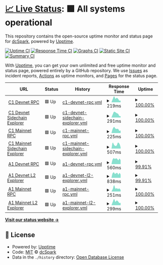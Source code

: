 # [📈 Live Status](https://dcSpark.github.io/uptime): <!--live status--> **🟩 All systems operational**

This repository contains the open-source uptime monitor and status page for [dcSpark](https://dcspark.io), powered by [Upptime](https://github.com/upptime/upptime).

[![Uptime CI](https://github.com/dcSpark/uptime/workflows/Uptime%20CI/badge.svg)](https://github.com/dcSpark/uptime/actions?query=workflow%3A%22Uptime+CI%22)
[![Response Time CI](https://github.com/dcSpark/uptime/workflows/Response%20Time%20CI/badge.svg)](https://github.com/dcSpark/uptime/actions?query=workflow%3A%22Response+Time+CI%22)
[![Graphs CI](https://github.com/dcSpark/uptime/workflows/Graphs%20CI/badge.svg)](https://github.com/dcSpark/uptime/actions?query=workflow%3A%22Graphs+CI%22)
[![Static Site CI](https://github.com/dcSpark/uptime/workflows/Static%20Site%20CI/badge.svg)](https://github.com/dcSpark/uptime/actions?query=workflow%3A%22Static+Site+CI%22)
[![Summary CI](https://github.com/dcSpark/uptime/workflows/Summary%20CI/badge.svg)](https://github.com/dcSpark/uptime/actions?query=workflow%3A%22Summary+CI%22)

With [Upptime](https://upptime.js.org), you can get your own unlimited and free uptime monitor and status page, powered entirely by a GitHub repository. We use [Issues](https://github.com/dcSpark/uptime/issues) as incident reports, [Actions](https://github.com/dcSpark/uptime/actions) as uptime monitors, and [Pages](https://dcSpark.github.io/uptime) for the status page.

<!--start: status pages-->
<!-- This summary is generated by Upptime (https://github.com/upptime/upptime) -->
<!-- Do not edit this manually, your changes will be overwritten -->
<!-- prettier-ignore -->
| URL | Status | History | Response Time | Uptime |
| --- | ------ | ------- | ------------- | ------ |
| <img alt="" src="https://icons.duckduckgo.com/ip3/rpc-devnet-cardano-evm.c1.milkomeda.com.ico" height="13"> [C1 Devnet RPC](https://rpc-devnet-cardano-evm.c1.milkomeda.com/liveness) | 🟩 Up | [c1-devnet-rpc.yml](https://github.com/dcSpark/uptime/commits/HEAD/history/c1-devnet-rpc.yml) | <details><summary><img alt="Response time graph" src="./graphs/c1-devnet-rpc/response-time-week.png" height="20"> 219ms</summary><br><a href="https://dcSpark.github.io/uptime/history/c1-devnet-rpc"><img alt="Response time 570" src="https://img.shields.io/endpoint?url=https%3A%2F%2Fraw.githubusercontent.com%2FdcSpark%2Fuptime%2FHEAD%2Fapi%2Fc1-devnet-rpc%2Fresponse-time.json"></a><br><a href="https://dcSpark.github.io/uptime/history/c1-devnet-rpc"><img alt="24-hour response time 107" src="https://img.shields.io/endpoint?url=https%3A%2F%2Fraw.githubusercontent.com%2FdcSpark%2Fuptime%2FHEAD%2Fapi%2Fc1-devnet-rpc%2Fresponse-time-day.json"></a><br><a href="https://dcSpark.github.io/uptime/history/c1-devnet-rpc"><img alt="7-day response time 219" src="https://img.shields.io/endpoint?url=https%3A%2F%2Fraw.githubusercontent.com%2FdcSpark%2Fuptime%2FHEAD%2Fapi%2Fc1-devnet-rpc%2Fresponse-time-week.json"></a><br><a href="https://dcSpark.github.io/uptime/history/c1-devnet-rpc"><img alt="30-day response time 216" src="https://img.shields.io/endpoint?url=https%3A%2F%2Fraw.githubusercontent.com%2FdcSpark%2Fuptime%2FHEAD%2Fapi%2Fc1-devnet-rpc%2Fresponse-time-month.json"></a><br><a href="https://dcSpark.github.io/uptime/history/c1-devnet-rpc"><img alt="1-year response time 570" src="https://img.shields.io/endpoint?url=https%3A%2F%2Fraw.githubusercontent.com%2FdcSpark%2Fuptime%2FHEAD%2Fapi%2Fc1-devnet-rpc%2Fresponse-time-year.json"></a></details> | <details><summary><a href="https://dcSpark.github.io/uptime/history/c1-devnet-rpc">100.00%</a></summary><a href="https://dcSpark.github.io/uptime/history/c1-devnet-rpc"><img alt="All-time uptime 99.88%" src="https://img.shields.io/endpoint?url=https%3A%2F%2Fraw.githubusercontent.com%2FdcSpark%2Fuptime%2FHEAD%2Fapi%2Fc1-devnet-rpc%2Fuptime.json"></a><br><a href="https://dcSpark.github.io/uptime/history/c1-devnet-rpc"><img alt="24-hour uptime 100.00%" src="https://img.shields.io/endpoint?url=https%3A%2F%2Fraw.githubusercontent.com%2FdcSpark%2Fuptime%2FHEAD%2Fapi%2Fc1-devnet-rpc%2Fuptime-day.json"></a><br><a href="https://dcSpark.github.io/uptime/history/c1-devnet-rpc"><img alt="7-day uptime 100.00%" src="https://img.shields.io/endpoint?url=https%3A%2F%2Fraw.githubusercontent.com%2FdcSpark%2Fuptime%2FHEAD%2Fapi%2Fc1-devnet-rpc%2Fuptime-week.json"></a><br><a href="https://dcSpark.github.io/uptime/history/c1-devnet-rpc"><img alt="30-day uptime 100.00%" src="https://img.shields.io/endpoint?url=https%3A%2F%2Fraw.githubusercontent.com%2FdcSpark%2Fuptime%2FHEAD%2Fapi%2Fc1-devnet-rpc%2Fuptime-month.json"></a><br><a href="https://dcSpark.github.io/uptime/history/c1-devnet-rpc"><img alt="1-year uptime 99.88%" src="https://img.shields.io/endpoint?url=https%3A%2F%2Fraw.githubusercontent.com%2FdcSpark%2Fuptime%2FHEAD%2Fapi%2Fc1-devnet-rpc%2Fuptime-year.json"></a></details>
| <img alt="" src="https://icons.duckduckgo.com/ip3/explorer-devnet-cardano-evm.c1.milkomeda.com.ico" height="13"> [C1 Devnet Sidechain Explorer](https://explorer-devnet-cardano-evm.c1.milkomeda.com) | 🟩 Up | [c1-devnet-sidechain-explorer.yml](https://github.com/dcSpark/uptime/commits/HEAD/history/c1-devnet-sidechain-explorer.yml) | <details><summary><img alt="Response time graph" src="./graphs/c1-devnet-sidechain-explorer/response-time-week.png" height="20"> 291ms</summary><br><a href="https://dcSpark.github.io/uptime/history/c1-devnet-sidechain-explorer"><img alt="Response time 289" src="https://img.shields.io/endpoint?url=https%3A%2F%2Fraw.githubusercontent.com%2FdcSpark%2Fuptime%2FHEAD%2Fapi%2Fc1-devnet-sidechain-explorer%2Fresponse-time.json"></a><br><a href="https://dcSpark.github.io/uptime/history/c1-devnet-sidechain-explorer"><img alt="24-hour response time 106" src="https://img.shields.io/endpoint?url=https%3A%2F%2Fraw.githubusercontent.com%2FdcSpark%2Fuptime%2FHEAD%2Fapi%2Fc1-devnet-sidechain-explorer%2Fresponse-time-day.json"></a><br><a href="https://dcSpark.github.io/uptime/history/c1-devnet-sidechain-explorer"><img alt="7-day response time 291" src="https://img.shields.io/endpoint?url=https%3A%2F%2Fraw.githubusercontent.com%2FdcSpark%2Fuptime%2FHEAD%2Fapi%2Fc1-devnet-sidechain-explorer%2Fresponse-time-week.json"></a><br><a href="https://dcSpark.github.io/uptime/history/c1-devnet-sidechain-explorer"><img alt="30-day response time 280" src="https://img.shields.io/endpoint?url=https%3A%2F%2Fraw.githubusercontent.com%2FdcSpark%2Fuptime%2FHEAD%2Fapi%2Fc1-devnet-sidechain-explorer%2Fresponse-time-month.json"></a><br><a href="https://dcSpark.github.io/uptime/history/c1-devnet-sidechain-explorer"><img alt="1-year response time 289" src="https://img.shields.io/endpoint?url=https%3A%2F%2Fraw.githubusercontent.com%2FdcSpark%2Fuptime%2FHEAD%2Fapi%2Fc1-devnet-sidechain-explorer%2Fresponse-time-year.json"></a></details> | <details><summary><a href="https://dcSpark.github.io/uptime/history/c1-devnet-sidechain-explorer">100.00%</a></summary><a href="https://dcSpark.github.io/uptime/history/c1-devnet-sidechain-explorer"><img alt="All-time uptime 99.78%" src="https://img.shields.io/endpoint?url=https%3A%2F%2Fraw.githubusercontent.com%2FdcSpark%2Fuptime%2FHEAD%2Fapi%2Fc1-devnet-sidechain-explorer%2Fuptime.json"></a><br><a href="https://dcSpark.github.io/uptime/history/c1-devnet-sidechain-explorer"><img alt="24-hour uptime 100.00%" src="https://img.shields.io/endpoint?url=https%3A%2F%2Fraw.githubusercontent.com%2FdcSpark%2Fuptime%2FHEAD%2Fapi%2Fc1-devnet-sidechain-explorer%2Fuptime-day.json"></a><br><a href="https://dcSpark.github.io/uptime/history/c1-devnet-sidechain-explorer"><img alt="7-day uptime 100.00%" src="https://img.shields.io/endpoint?url=https%3A%2F%2Fraw.githubusercontent.com%2FdcSpark%2Fuptime%2FHEAD%2Fapi%2Fc1-devnet-sidechain-explorer%2Fuptime-week.json"></a><br><a href="https://dcSpark.github.io/uptime/history/c1-devnet-sidechain-explorer"><img alt="30-day uptime 100.00%" src="https://img.shields.io/endpoint?url=https%3A%2F%2Fraw.githubusercontent.com%2FdcSpark%2Fuptime%2FHEAD%2Fapi%2Fc1-devnet-sidechain-explorer%2Fuptime-month.json"></a><br><a href="https://dcSpark.github.io/uptime/history/c1-devnet-sidechain-explorer"><img alt="1-year uptime 99.78%" src="https://img.shields.io/endpoint?url=https%3A%2F%2Fraw.githubusercontent.com%2FdcSpark%2Fuptime%2FHEAD%2Fapi%2Fc1-devnet-sidechain-explorer%2Fuptime-year.json"></a></details>
| <img alt="" src="https://icons.duckduckgo.com/ip3/rpc-mainnet-cardano-evm.c1.milkomeda.com.ico" height="13"> [C1 Mainnet RPC](https://rpc-mainnet-cardano-evm.c1.milkomeda.com/liveness) | 🟩 Up | [c1-mainnet-rpc.yml](https://github.com/dcSpark/uptime/commits/HEAD/history/c1-mainnet-rpc.yml) | <details><summary><img alt="Response time graph" src="./graphs/c1-mainnet-rpc/response-time-week.png" height="20"> 225ms</summary><br><a href="https://dcSpark.github.io/uptime/history/c1-mainnet-rpc"><img alt="Response time 235" src="https://img.shields.io/endpoint?url=https%3A%2F%2Fraw.githubusercontent.com%2FdcSpark%2Fuptime%2FHEAD%2Fapi%2Fc1-mainnet-rpc%2Fresponse-time.json"></a><br><a href="https://dcSpark.github.io/uptime/history/c1-mainnet-rpc"><img alt="24-hour response time 146" src="https://img.shields.io/endpoint?url=https%3A%2F%2Fraw.githubusercontent.com%2FdcSpark%2Fuptime%2FHEAD%2Fapi%2Fc1-mainnet-rpc%2Fresponse-time-day.json"></a><br><a href="https://dcSpark.github.io/uptime/history/c1-mainnet-rpc"><img alt="7-day response time 225" src="https://img.shields.io/endpoint?url=https%3A%2F%2Fraw.githubusercontent.com%2FdcSpark%2Fuptime%2FHEAD%2Fapi%2Fc1-mainnet-rpc%2Fresponse-time-week.json"></a><br><a href="https://dcSpark.github.io/uptime/history/c1-mainnet-rpc"><img alt="30-day response time 212" src="https://img.shields.io/endpoint?url=https%3A%2F%2Fraw.githubusercontent.com%2FdcSpark%2Fuptime%2FHEAD%2Fapi%2Fc1-mainnet-rpc%2Fresponse-time-month.json"></a><br><a href="https://dcSpark.github.io/uptime/history/c1-mainnet-rpc"><img alt="1-year response time 235" src="https://img.shields.io/endpoint?url=https%3A%2F%2Fraw.githubusercontent.com%2FdcSpark%2Fuptime%2FHEAD%2Fapi%2Fc1-mainnet-rpc%2Fresponse-time-year.json"></a></details> | <details><summary><a href="https://dcSpark.github.io/uptime/history/c1-mainnet-rpc">100.00%</a></summary><a href="https://dcSpark.github.io/uptime/history/c1-mainnet-rpc"><img alt="All-time uptime 99.98%" src="https://img.shields.io/endpoint?url=https%3A%2F%2Fraw.githubusercontent.com%2FdcSpark%2Fuptime%2FHEAD%2Fapi%2Fc1-mainnet-rpc%2Fuptime.json"></a><br><a href="https://dcSpark.github.io/uptime/history/c1-mainnet-rpc"><img alt="24-hour uptime 100.00%" src="https://img.shields.io/endpoint?url=https%3A%2F%2Fraw.githubusercontent.com%2FdcSpark%2Fuptime%2FHEAD%2Fapi%2Fc1-mainnet-rpc%2Fuptime-day.json"></a><br><a href="https://dcSpark.github.io/uptime/history/c1-mainnet-rpc"><img alt="7-day uptime 100.00%" src="https://img.shields.io/endpoint?url=https%3A%2F%2Fraw.githubusercontent.com%2FdcSpark%2Fuptime%2FHEAD%2Fapi%2Fc1-mainnet-rpc%2Fuptime-week.json"></a><br><a href="https://dcSpark.github.io/uptime/history/c1-mainnet-rpc"><img alt="30-day uptime 100.00%" src="https://img.shields.io/endpoint?url=https%3A%2F%2Fraw.githubusercontent.com%2FdcSpark%2Fuptime%2FHEAD%2Fapi%2Fc1-mainnet-rpc%2Fuptime-month.json"></a><br><a href="https://dcSpark.github.io/uptime/history/c1-mainnet-rpc"><img alt="1-year uptime 99.98%" src="https://img.shields.io/endpoint?url=https%3A%2F%2Fraw.githubusercontent.com%2FdcSpark%2Fuptime%2FHEAD%2Fapi%2Fc1-mainnet-rpc%2Fuptime-year.json"></a></details>
| <img alt="" src="https://icons.duckduckgo.com/ip3/explorer-mainnet-cardano-evm.c1.milkomeda.com.ico" height="13"> [C1 Mainnet Sidechain Explorer](https://explorer-mainnet-cardano-evm.c1.milkomeda.com) | 🟩 Up | [c1-mainnet-sidechain-explorer.yml](https://github.com/dcSpark/uptime/commits/HEAD/history/c1-mainnet-sidechain-explorer.yml) | <details><summary><img alt="Response time graph" src="./graphs/c1-mainnet-sidechain-explorer/response-time-week.png" height="20"> 507ms</summary><br><a href="https://dcSpark.github.io/uptime/history/c1-mainnet-sidechain-explorer"><img alt="Response time 477" src="https://img.shields.io/endpoint?url=https%3A%2F%2Fraw.githubusercontent.com%2FdcSpark%2Fuptime%2FHEAD%2Fapi%2Fc1-mainnet-sidechain-explorer%2Fresponse-time.json"></a><br><a href="https://dcSpark.github.io/uptime/history/c1-mainnet-sidechain-explorer"><img alt="24-hour response time 155" src="https://img.shields.io/endpoint?url=https%3A%2F%2Fraw.githubusercontent.com%2FdcSpark%2Fuptime%2FHEAD%2Fapi%2Fc1-mainnet-sidechain-explorer%2Fresponse-time-day.json"></a><br><a href="https://dcSpark.github.io/uptime/history/c1-mainnet-sidechain-explorer"><img alt="7-day response time 507" src="https://img.shields.io/endpoint?url=https%3A%2F%2Fraw.githubusercontent.com%2FdcSpark%2Fuptime%2FHEAD%2Fapi%2Fc1-mainnet-sidechain-explorer%2Fresponse-time-week.json"></a><br><a href="https://dcSpark.github.io/uptime/history/c1-mainnet-sidechain-explorer"><img alt="30-day response time 506" src="https://img.shields.io/endpoint?url=https%3A%2F%2Fraw.githubusercontent.com%2FdcSpark%2Fuptime%2FHEAD%2Fapi%2Fc1-mainnet-sidechain-explorer%2Fresponse-time-month.json"></a><br><a href="https://dcSpark.github.io/uptime/history/c1-mainnet-sidechain-explorer"><img alt="1-year response time 477" src="https://img.shields.io/endpoint?url=https%3A%2F%2Fraw.githubusercontent.com%2FdcSpark%2Fuptime%2FHEAD%2Fapi%2Fc1-mainnet-sidechain-explorer%2Fresponse-time-year.json"></a></details> | <details><summary><a href="https://dcSpark.github.io/uptime/history/c1-mainnet-sidechain-explorer">100.00%</a></summary><a href="https://dcSpark.github.io/uptime/history/c1-mainnet-sidechain-explorer"><img alt="All-time uptime 99.99%" src="https://img.shields.io/endpoint?url=https%3A%2F%2Fraw.githubusercontent.com%2FdcSpark%2Fuptime%2FHEAD%2Fapi%2Fc1-mainnet-sidechain-explorer%2Fuptime.json"></a><br><a href="https://dcSpark.github.io/uptime/history/c1-mainnet-sidechain-explorer"><img alt="24-hour uptime 100.00%" src="https://img.shields.io/endpoint?url=https%3A%2F%2Fraw.githubusercontent.com%2FdcSpark%2Fuptime%2FHEAD%2Fapi%2Fc1-mainnet-sidechain-explorer%2Fuptime-day.json"></a><br><a href="https://dcSpark.github.io/uptime/history/c1-mainnet-sidechain-explorer"><img alt="7-day uptime 100.00%" src="https://img.shields.io/endpoint?url=https%3A%2F%2Fraw.githubusercontent.com%2FdcSpark%2Fuptime%2FHEAD%2Fapi%2Fc1-mainnet-sidechain-explorer%2Fuptime-week.json"></a><br><a href="https://dcSpark.github.io/uptime/history/c1-mainnet-sidechain-explorer"><img alt="30-day uptime 100.00%" src="https://img.shields.io/endpoint?url=https%3A%2F%2Fraw.githubusercontent.com%2FdcSpark%2Fuptime%2FHEAD%2Fapi%2Fc1-mainnet-sidechain-explorer%2Fuptime-month.json"></a><br><a href="https://dcSpark.github.io/uptime/history/c1-mainnet-sidechain-explorer"><img alt="1-year uptime 99.99%" src="https://img.shields.io/endpoint?url=https%3A%2F%2Fraw.githubusercontent.com%2FdcSpark%2Fuptime%2FHEAD%2Fapi%2Fc1-mainnet-sidechain-explorer%2Fuptime-year.json"></a></details>
| <img alt="" src="https://icons.duckduckgo.com/ip3/rpc-devnet-algorand-rollup.a1.milkomeda.com.ico" height="13"> [A1 Devnet RPC](https://rpc-devnet-algorand-rollup.a1.milkomeda.com) | 🟩 Up | [a1-devnet-rpc.yml](https://github.com/dcSpark/uptime/commits/HEAD/history/a1-devnet-rpc.yml) | <details><summary><img alt="Response time graph" src="./graphs/a1-devnet-rpc/response-time-week.png" height="20"> 560ms</summary><br><a href="https://dcSpark.github.io/uptime/history/a1-devnet-rpc"><img alt="Response time 829" src="https://img.shields.io/endpoint?url=https%3A%2F%2Fraw.githubusercontent.com%2FdcSpark%2Fuptime%2FHEAD%2Fapi%2Fa1-devnet-rpc%2Fresponse-time.json"></a><br><a href="https://dcSpark.github.io/uptime/history/a1-devnet-rpc"><img alt="24-hour response time 524" src="https://img.shields.io/endpoint?url=https%3A%2F%2Fraw.githubusercontent.com%2FdcSpark%2Fuptime%2FHEAD%2Fapi%2Fa1-devnet-rpc%2Fresponse-time-day.json"></a><br><a href="https://dcSpark.github.io/uptime/history/a1-devnet-rpc"><img alt="7-day response time 560" src="https://img.shields.io/endpoint?url=https%3A%2F%2Fraw.githubusercontent.com%2FdcSpark%2Fuptime%2FHEAD%2Fapi%2Fa1-devnet-rpc%2Fresponse-time-week.json"></a><br><a href="https://dcSpark.github.io/uptime/history/a1-devnet-rpc"><img alt="30-day response time 831" src="https://img.shields.io/endpoint?url=https%3A%2F%2Fraw.githubusercontent.com%2FdcSpark%2Fuptime%2FHEAD%2Fapi%2Fa1-devnet-rpc%2Fresponse-time-month.json"></a><br><a href="https://dcSpark.github.io/uptime/history/a1-devnet-rpc"><img alt="1-year response time 829" src="https://img.shields.io/endpoint?url=https%3A%2F%2Fraw.githubusercontent.com%2FdcSpark%2Fuptime%2FHEAD%2Fapi%2Fa1-devnet-rpc%2Fresponse-time-year.json"></a></details> | <details><summary><a href="https://dcSpark.github.io/uptime/history/a1-devnet-rpc">99.91%</a></summary><a href="https://dcSpark.github.io/uptime/history/a1-devnet-rpc"><img alt="All-time uptime 99.50%" src="https://img.shields.io/endpoint?url=https%3A%2F%2Fraw.githubusercontent.com%2FdcSpark%2Fuptime%2FHEAD%2Fapi%2Fa1-devnet-rpc%2Fuptime.json"></a><br><a href="https://dcSpark.github.io/uptime/history/a1-devnet-rpc"><img alt="24-hour uptime 99.36%" src="https://img.shields.io/endpoint?url=https%3A%2F%2Fraw.githubusercontent.com%2FdcSpark%2Fuptime%2FHEAD%2Fapi%2Fa1-devnet-rpc%2Fuptime-day.json"></a><br><a href="https://dcSpark.github.io/uptime/history/a1-devnet-rpc"><img alt="7-day uptime 99.91%" src="https://img.shields.io/endpoint?url=https%3A%2F%2Fraw.githubusercontent.com%2FdcSpark%2Fuptime%2FHEAD%2Fapi%2Fa1-devnet-rpc%2Fuptime-week.json"></a><br><a href="https://dcSpark.github.io/uptime/history/a1-devnet-rpc"><img alt="30-day uptime 99.27%" src="https://img.shields.io/endpoint?url=https%3A%2F%2Fraw.githubusercontent.com%2FdcSpark%2Fuptime%2FHEAD%2Fapi%2Fa1-devnet-rpc%2Fuptime-month.json"></a><br><a href="https://dcSpark.github.io/uptime/history/a1-devnet-rpc"><img alt="1-year uptime 99.50%" src="https://img.shields.io/endpoint?url=https%3A%2F%2Fraw.githubusercontent.com%2FdcSpark%2Fuptime%2FHEAD%2Fapi%2Fa1-devnet-rpc%2Fuptime-year.json"></a></details>
| <img alt="" src="https://icons.duckduckgo.com/ip3/explorer-devnet-algorand-rollup.a1.milkomeda.com.ico" height="13"> [A1 Devnet L2 Explorer](https://explorer-devnet-algorand-rollup.a1.milkomeda.com) | 🟩 Up | [a1-devnet-l2-explorer.yml](https://github.com/dcSpark/uptime/commits/HEAD/history/a1-devnet-l2-explorer.yml) | <details><summary><img alt="Response time graph" src="./graphs/a1-devnet-l2-explorer/response-time-week.png" height="20"> 838ms</summary><br><a href="https://dcSpark.github.io/uptime/history/a1-devnet-l2-explorer"><img alt="Response time 1148" src="https://img.shields.io/endpoint?url=https%3A%2F%2Fraw.githubusercontent.com%2FdcSpark%2Fuptime%2FHEAD%2Fapi%2Fa1-devnet-l2-explorer%2Fresponse-time.json"></a><br><a href="https://dcSpark.github.io/uptime/history/a1-devnet-l2-explorer"><img alt="24-hour response time 780" src="https://img.shields.io/endpoint?url=https%3A%2F%2Fraw.githubusercontent.com%2FdcSpark%2Fuptime%2FHEAD%2Fapi%2Fa1-devnet-l2-explorer%2Fresponse-time-day.json"></a><br><a href="https://dcSpark.github.io/uptime/history/a1-devnet-l2-explorer"><img alt="7-day response time 838" src="https://img.shields.io/endpoint?url=https%3A%2F%2Fraw.githubusercontent.com%2FdcSpark%2Fuptime%2FHEAD%2Fapi%2Fa1-devnet-l2-explorer%2Fresponse-time-week.json"></a><br><a href="https://dcSpark.github.io/uptime/history/a1-devnet-l2-explorer"><img alt="30-day response time 1064" src="https://img.shields.io/endpoint?url=https%3A%2F%2Fraw.githubusercontent.com%2FdcSpark%2Fuptime%2FHEAD%2Fapi%2Fa1-devnet-l2-explorer%2Fresponse-time-month.json"></a><br><a href="https://dcSpark.github.io/uptime/history/a1-devnet-l2-explorer"><img alt="1-year response time 1148" src="https://img.shields.io/endpoint?url=https%3A%2F%2Fraw.githubusercontent.com%2FdcSpark%2Fuptime%2FHEAD%2Fapi%2Fa1-devnet-l2-explorer%2Fresponse-time-year.json"></a></details> | <details><summary><a href="https://dcSpark.github.io/uptime/history/a1-devnet-l2-explorer">99.91%</a></summary><a href="https://dcSpark.github.io/uptime/history/a1-devnet-l2-explorer"><img alt="All-time uptime 99.50%" src="https://img.shields.io/endpoint?url=https%3A%2F%2Fraw.githubusercontent.com%2FdcSpark%2Fuptime%2FHEAD%2Fapi%2Fa1-devnet-l2-explorer%2Fuptime.json"></a><br><a href="https://dcSpark.github.io/uptime/history/a1-devnet-l2-explorer"><img alt="24-hour uptime 99.38%" src="https://img.shields.io/endpoint?url=https%3A%2F%2Fraw.githubusercontent.com%2FdcSpark%2Fuptime%2FHEAD%2Fapi%2Fa1-devnet-l2-explorer%2Fuptime-day.json"></a><br><a href="https://dcSpark.github.io/uptime/history/a1-devnet-l2-explorer"><img alt="7-day uptime 99.91%" src="https://img.shields.io/endpoint?url=https%3A%2F%2Fraw.githubusercontent.com%2FdcSpark%2Fuptime%2FHEAD%2Fapi%2Fa1-devnet-l2-explorer%2Fuptime-week.json"></a><br><a href="https://dcSpark.github.io/uptime/history/a1-devnet-l2-explorer"><img alt="30-day uptime 99.27%" src="https://img.shields.io/endpoint?url=https%3A%2F%2Fraw.githubusercontent.com%2FdcSpark%2Fuptime%2FHEAD%2Fapi%2Fa1-devnet-l2-explorer%2Fuptime-month.json"></a><br><a href="https://dcSpark.github.io/uptime/history/a1-devnet-l2-explorer"><img alt="1-year uptime 99.50%" src="https://img.shields.io/endpoint?url=https%3A%2F%2Fraw.githubusercontent.com%2FdcSpark%2Fuptime%2FHEAD%2Fapi%2Fa1-devnet-l2-explorer%2Fuptime-year.json"></a></details>
| <img alt="" src="https://icons.duckduckgo.com/ip3/rpc-mainnet-algorand-rollup.a1.milkomeda.com.ico" height="13"> [A1 Mainnet RPC](https://rpc-mainnet-algorand-rollup.a1.milkomeda.com) | 🟩 Up | [a1-mainnet-rpc.yml](https://github.com/dcSpark/uptime/commits/HEAD/history/a1-mainnet-rpc.yml) | <details><summary><img alt="Response time graph" src="./graphs/a1-mainnet-rpc/response-time-week.png" height="20"> 251ms</summary><br><a href="https://dcSpark.github.io/uptime/history/a1-mainnet-rpc"><img alt="Response time 223" src="https://img.shields.io/endpoint?url=https%3A%2F%2Fraw.githubusercontent.com%2FdcSpark%2Fuptime%2FHEAD%2Fapi%2Fa1-mainnet-rpc%2Fresponse-time.json"></a><br><a href="https://dcSpark.github.io/uptime/history/a1-mainnet-rpc"><img alt="24-hour response time 125" src="https://img.shields.io/endpoint?url=https%3A%2F%2Fraw.githubusercontent.com%2FdcSpark%2Fuptime%2FHEAD%2Fapi%2Fa1-mainnet-rpc%2Fresponse-time-day.json"></a><br><a href="https://dcSpark.github.io/uptime/history/a1-mainnet-rpc"><img alt="7-day response time 251" src="https://img.shields.io/endpoint?url=https%3A%2F%2Fraw.githubusercontent.com%2FdcSpark%2Fuptime%2FHEAD%2Fapi%2Fa1-mainnet-rpc%2Fresponse-time-week.json"></a><br><a href="https://dcSpark.github.io/uptime/history/a1-mainnet-rpc"><img alt="30-day response time 205" src="https://img.shields.io/endpoint?url=https%3A%2F%2Fraw.githubusercontent.com%2FdcSpark%2Fuptime%2FHEAD%2Fapi%2Fa1-mainnet-rpc%2Fresponse-time-month.json"></a><br><a href="https://dcSpark.github.io/uptime/history/a1-mainnet-rpc"><img alt="1-year response time 223" src="https://img.shields.io/endpoint?url=https%3A%2F%2Fraw.githubusercontent.com%2FdcSpark%2Fuptime%2FHEAD%2Fapi%2Fa1-mainnet-rpc%2Fresponse-time-year.json"></a></details> | <details><summary><a href="https://dcSpark.github.io/uptime/history/a1-mainnet-rpc">100.00%</a></summary><a href="https://dcSpark.github.io/uptime/history/a1-mainnet-rpc"><img alt="All-time uptime 99.94%" src="https://img.shields.io/endpoint?url=https%3A%2F%2Fraw.githubusercontent.com%2FdcSpark%2Fuptime%2FHEAD%2Fapi%2Fa1-mainnet-rpc%2Fuptime.json"></a><br><a href="https://dcSpark.github.io/uptime/history/a1-mainnet-rpc"><img alt="24-hour uptime 100.00%" src="https://img.shields.io/endpoint?url=https%3A%2F%2Fraw.githubusercontent.com%2FdcSpark%2Fuptime%2FHEAD%2Fapi%2Fa1-mainnet-rpc%2Fuptime-day.json"></a><br><a href="https://dcSpark.github.io/uptime/history/a1-mainnet-rpc"><img alt="7-day uptime 100.00%" src="https://img.shields.io/endpoint?url=https%3A%2F%2Fraw.githubusercontent.com%2FdcSpark%2Fuptime%2FHEAD%2Fapi%2Fa1-mainnet-rpc%2Fuptime-week.json"></a><br><a href="https://dcSpark.github.io/uptime/history/a1-mainnet-rpc"><img alt="30-day uptime 100.00%" src="https://img.shields.io/endpoint?url=https%3A%2F%2Fraw.githubusercontent.com%2FdcSpark%2Fuptime%2FHEAD%2Fapi%2Fa1-mainnet-rpc%2Fuptime-month.json"></a><br><a href="https://dcSpark.github.io/uptime/history/a1-mainnet-rpc"><img alt="1-year uptime 99.94%" src="https://img.shields.io/endpoint?url=https%3A%2F%2Fraw.githubusercontent.com%2FdcSpark%2Fuptime%2FHEAD%2Fapi%2Fa1-mainnet-rpc%2Fuptime-year.json"></a></details>
| <img alt="" src="https://icons.duckduckgo.com/ip3/explorer-mainnet-algorand-rollup.a1.milkomeda.com.ico" height="13"> [A1 Mainnet L2 Explorer](https://explorer-mainnet-algorand-rollup.a1.milkomeda.com) | 🟩 Up | [a1-mainnet-l2-explorer.yml](https://github.com/dcSpark/uptime/commits/HEAD/history/a1-mainnet-l2-explorer.yml) | <details><summary><img alt="Response time graph" src="./graphs/a1-mainnet-l2-explorer/response-time-week.png" height="20"> 299ms</summary><br><a href="https://dcSpark.github.io/uptime/history/a1-mainnet-l2-explorer"><img alt="Response time 305" src="https://img.shields.io/endpoint?url=https%3A%2F%2Fraw.githubusercontent.com%2FdcSpark%2Fuptime%2FHEAD%2Fapi%2Fa1-mainnet-l2-explorer%2Fresponse-time.json"></a><br><a href="https://dcSpark.github.io/uptime/history/a1-mainnet-l2-explorer"><img alt="24-hour response time 190" src="https://img.shields.io/endpoint?url=https%3A%2F%2Fraw.githubusercontent.com%2FdcSpark%2Fuptime%2FHEAD%2Fapi%2Fa1-mainnet-l2-explorer%2Fresponse-time-day.json"></a><br><a href="https://dcSpark.github.io/uptime/history/a1-mainnet-l2-explorer"><img alt="7-day response time 299" src="https://img.shields.io/endpoint?url=https%3A%2F%2Fraw.githubusercontent.com%2FdcSpark%2Fuptime%2FHEAD%2Fapi%2Fa1-mainnet-l2-explorer%2Fresponse-time-week.json"></a><br><a href="https://dcSpark.github.io/uptime/history/a1-mainnet-l2-explorer"><img alt="30-day response time 285" src="https://img.shields.io/endpoint?url=https%3A%2F%2Fraw.githubusercontent.com%2FdcSpark%2Fuptime%2FHEAD%2Fapi%2Fa1-mainnet-l2-explorer%2Fresponse-time-month.json"></a><br><a href="https://dcSpark.github.io/uptime/history/a1-mainnet-l2-explorer"><img alt="1-year response time 305" src="https://img.shields.io/endpoint?url=https%3A%2F%2Fraw.githubusercontent.com%2FdcSpark%2Fuptime%2FHEAD%2Fapi%2Fa1-mainnet-l2-explorer%2Fresponse-time-year.json"></a></details> | <details><summary><a href="https://dcSpark.github.io/uptime/history/a1-mainnet-l2-explorer">100.00%</a></summary><a href="https://dcSpark.github.io/uptime/history/a1-mainnet-l2-explorer"><img alt="All-time uptime 99.94%" src="https://img.shields.io/endpoint?url=https%3A%2F%2Fraw.githubusercontent.com%2FdcSpark%2Fuptime%2FHEAD%2Fapi%2Fa1-mainnet-l2-explorer%2Fuptime.json"></a><br><a href="https://dcSpark.github.io/uptime/history/a1-mainnet-l2-explorer"><img alt="24-hour uptime 100.00%" src="https://img.shields.io/endpoint?url=https%3A%2F%2Fraw.githubusercontent.com%2FdcSpark%2Fuptime%2FHEAD%2Fapi%2Fa1-mainnet-l2-explorer%2Fuptime-day.json"></a><br><a href="https://dcSpark.github.io/uptime/history/a1-mainnet-l2-explorer"><img alt="7-day uptime 100.00%" src="https://img.shields.io/endpoint?url=https%3A%2F%2Fraw.githubusercontent.com%2FdcSpark%2Fuptime%2FHEAD%2Fapi%2Fa1-mainnet-l2-explorer%2Fuptime-week.json"></a><br><a href="https://dcSpark.github.io/uptime/history/a1-mainnet-l2-explorer"><img alt="30-day uptime 100.00%" src="https://img.shields.io/endpoint?url=https%3A%2F%2Fraw.githubusercontent.com%2FdcSpark%2Fuptime%2FHEAD%2Fapi%2Fa1-mainnet-l2-explorer%2Fuptime-month.json"></a><br><a href="https://dcSpark.github.io/uptime/history/a1-mainnet-l2-explorer"><img alt="1-year uptime 99.94%" src="https://img.shields.io/endpoint?url=https%3A%2F%2Fraw.githubusercontent.com%2FdcSpark%2Fuptime%2FHEAD%2Fapi%2Fa1-mainnet-l2-explorer%2Fuptime-year.json"></a></details>

<!--end: status pages-->

[**Visit our status website →**](https://dcSpark.github.io/uptime)

## 📄 License

- Powered by: [Upptime](https://github.com/upptime/upptime)
- Code: [MIT](./LICENSE) © [dcSpark](https://dcspark.io)
- Data in the `./history` directory: [Open Database License](https://opendatacommons.org/licenses/odbl/1-0/)
